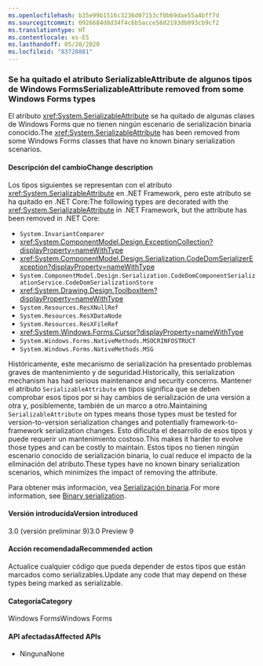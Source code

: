```yaml
---
ms.openlocfilehash: b35e99b1516c3236d07153cf0b69dae55a4bff7d
ms.sourcegitcommit: 0926684d8d34f4c6b5acce58d2193db093cb9cf2
ms.translationtype: HT
ms.contentlocale: es-ES
ms.lasthandoff: 05/20/2020
ms.locfileid: "83720881"
---
```

### <a name="serializableattribute-removed-from-some-windows-forms-types"></a><span data-ttu-id="15379-101">Se ha quitado el atributo SerializableAttribute de algunos tipos de Windows Forms</span><span class="sxs-lookup"><span data-stu-id="15379-101">SerializableAttribute removed from some Windows Forms types</span></span>

<span data-ttu-id="15379-102">El atributo <xref:System.SerializableAttribute> se ha quitado de algunas clases de Windows Forms que no tienen ningún escenario de serialización binaria conocido.</span><span class="sxs-lookup"><span data-stu-id="15379-102">The <xref:System.SerializableAttribute> has been removed from some Windows Forms classes that have no known binary serialization scenarios.</span></span>

#### <a name="change-description"></a><span data-ttu-id="15379-103">Descripción del cambio</span><span class="sxs-lookup"><span data-stu-id="15379-103">Change description</span></span>

<span data-ttu-id="15379-104">Los tipos siguientes se representan con el atributo <xref:System.SerializableAttribute> en .NET Framework, pero este atributo se ha quitado en .NET Core:</span><span class="sxs-lookup"><span data-stu-id="15379-104">The following types are decorated with the <xref:System.SerializableAttribute> in .NET Framework, but the attribute has been removed in .NET Core:</span></span>

- `System.InvariantComparer`
- <xref:System.ComponentModel.Design.ExceptionCollection?displayProperty=nameWithType>
- <xref:System.ComponentModel.Design.Serialization.CodeDomSerializerException?displayProperty=nameWithType>
- `System.ComponentModel.Design.Serialization.CodeDomComponentSerializationService.CodeDomSerializationStore`
- <xref:System.Drawing.Design.ToolboxItem?displayProperty=nameWithType>
- `System.Resources.ResXNullRef`
- `System.Resources.ResXDataNode`
- `System.Resources.ResXFileRef`
- <xref:System.Windows.Forms.Cursor?displayProperty=nameWithType>
- `System.Windows.Forms.NativeMethods.MSOCRINFOSTRUCT`
- `System.Windows.Forms.NativeMethods.MSG`

<span data-ttu-id="15379-105">Históricamente, este mecanismo de serialización ha presentado problemas graves de mantenimiento y de seguridad.</span><span class="sxs-lookup"><span data-stu-id="15379-105">Historically, this serialization mechanism has had serious maintenance and security concerns.</span></span> <span data-ttu-id="15379-106">Mantener el atributo `SerializableAttribute` en tipos significa que se deben comprobar esos tipos por si hay cambios de serialización de una versión a otra y, posiblemente, también de un marco a otro.</span><span class="sxs-lookup"><span data-stu-id="15379-106">Maintaining `SerializableAttribute` on types means those types must be tested for version-to-version serialization changes and potentially framework-to-framework serialization changes.</span></span> <span data-ttu-id="15379-107">Esto dificulta el desarrollo de esos tipos y puede requerir un mantenimiento costoso.</span><span class="sxs-lookup"><span data-stu-id="15379-107">This makes it harder to evolve those types and can be costly to maintain.</span></span> <span data-ttu-id="15379-108">Estos tipos no tienen ningún escenario conocido de serialización binaria, lo cual reduce el impacto de la eliminación del atributo.</span><span class="sxs-lookup"><span data-stu-id="15379-108">These types have no known binary serialization scenarios, which minimizes the impact of removing the attribute.</span></span>

<span data-ttu-id="15379-109">Para obtener más información, vea [Serialización binaria](~/docs/standard/serialization/binary-serialization.md).</span><span class="sxs-lookup"><span data-stu-id="15379-109">For more information, see [Binary serialization](~/docs/standard/serialization/binary-serialization.md).</span></span>

#### <a name="version-introduced"></a><span data-ttu-id="15379-110">Versión introducida</span><span class="sxs-lookup"><span data-stu-id="15379-110">Version introduced</span></span>

<span data-ttu-id="15379-111">3.0 (versión preliminar 9)</span><span class="sxs-lookup"><span data-stu-id="15379-111">3.0 Preview 9</span></span>

#### <a name="recommended-action"></a><span data-ttu-id="15379-112">Acción recomendada</span><span class="sxs-lookup"><span data-stu-id="15379-112">Recommended action</span></span>

<span data-ttu-id="15379-113">Actualice cualquier código que pueda depender de estos tipos que están marcados como serializables.</span><span class="sxs-lookup"><span data-stu-id="15379-113">Update any code that may depend on these types being marked as serializable.</span></span>

#### <a name="category"></a><span data-ttu-id="15379-114">Categoría</span><span class="sxs-lookup"><span data-stu-id="15379-114">Category</span></span>

<span data-ttu-id="15379-115">Windows Forms</span><span class="sxs-lookup"><span data-stu-id="15379-115">Windows Forms</span></span>

#### <a name="affected-apis"></a><span data-ttu-id="15379-116">API afectadas</span><span class="sxs-lookup"><span data-stu-id="15379-116">Affected APIs</span></span>

- <span data-ttu-id="15379-117">Ninguna</span><span class="sxs-lookup"><span data-stu-id="15379-117">None</span></span>

<!--

#### Affected APIs

- Not detectable via API analysis

-->
